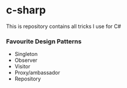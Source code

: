 # c-sharp

This is repository contains all tricks I use for C#

### Favourite Design Patterns

- Singleton
- Observer
- Visitor
- Proxy/ambassador
- Repository 
